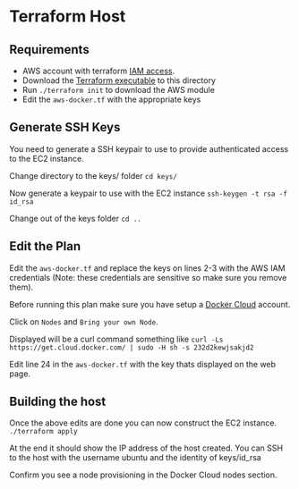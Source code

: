 # Terraform Host

## Requirements
 * AWS account with terraform [IAM access](https://www.terraform.io/intro/getting-started/build.html).
 * Download the [Terraform executable](https://www.terraform.io/downloads.html) to this directory
 * Run `./terraform init` to download the AWS module
 * Edit the `aws-docker.tf` with the appropriate keys

## Generate SSH Keys
You need to generate a SSH keypair to use to provide authenticated access to the EC2 instance.

Change directory to the keys/ folder
  `cd keys/`

Now generate a keypair to use with the EC2 instance
  `ssh-keygen -t rsa -f id_rsa`

Change out of the keys folder
  `cd ..`

## Edit the Plan
Edit the `aws-docker.tf` and replace the keys on lines 2-3 with the AWS IAM credentials (Note: these credentials are sensitive so make sure you remove them).

Before running this plan make sure you have setup a [Docker Cloud](https://cloud.docker.com) account.

Click on `Nodes` and `Bring your own Node`.

Displayed will be a curl command something like
  `curl -Ls https://get.cloud.docker.com/ | sudo -H sh -s 232d2kewjsakjd2`

Edit line 24 in the `aws-docker.tf` with the key thats displayed on the web page.

## Building the host
Once the above edits are done you can now construct the EC2 instance.
  `./terraform apply`

At the end it should show the IP address of the host created. You can SSH to the host with the username ubuntu and the identity of keys/id_rsa

Confirm you see a node provisioning in the Docker Cloud nodes section.
